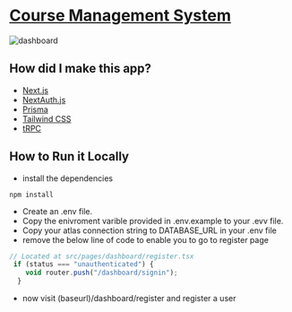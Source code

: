 # [Course Management System](https://coursemanagementsystem.vercel.app/)

![dashboard](https://res.cloudinary.com/dddvtrxcz/image/upload/v1681419198/samples/ecommerce/Screen_Shot_2023-04-13_at_11.52.45_PM_etj8fu.png)

## How did I make this app?

- [Next.js](https://nextjs.org)
- [NextAuth.js](https://next-auth.js.org)
- [Prisma](https://prisma.io)
- [Tailwind CSS](https://tailwindcss.com)
- [tRPC](https://trpc.io)

## How to Run it Locally
- install the dependencies 
```
npm install
```
- Create an .env file.
- Copy the enivroment varible provided in .env.example to your .evv file.
- Copy your atlas connection string to DATABASE_URL in your .env file
- remove the below line of code to enable you to go to register page
```typescript
// Located at src/pages/dashboard/register.tsx
 if (status === "unauthenticated") {
    void router.push("/dashboard/signin");
  }
```
- now visit (baseurl)/dashboard/register and register a user
